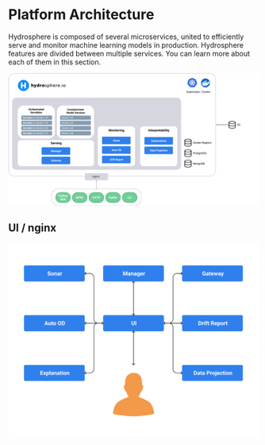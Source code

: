 # Platform Architecture

Hydrosphere is composed of several microservices, united to efficiently serve and monitor machine learning models in production. Hydrosphere features are divided between multiple services. You can learn more about each of them in this section.

![](../../.gitbook/assets/architecture%20%281%29%20%282%29%20%281%29.png)

## UI / nginx

![](../../.gitbook/assets/ui-service-diagram%20%281%29%20%282%29%20%281%29.png)


